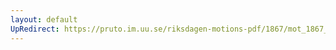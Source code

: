 ```yaml
---
layout: default
UpRedirect: https://pruto.im.uu.se/riksdagen-motions-pdf/1867/mot_1867__fk__2/mot_1867__fk__2-001.pdf
---
```

